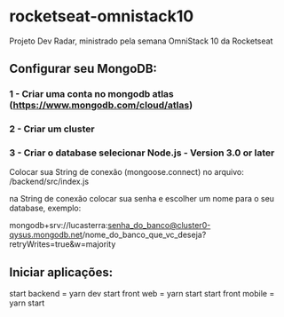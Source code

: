 # rocketseat-omnistack10
Projeto Dev Radar, ministrado pela semana OmniStack 10 da Rocketseat

## Configurar seu MongoDB:

### 1 - Criar uma conta no mongodb atlas (https://www.mongodb.com/cloud/atlas)
### 2 - Criar um cluster
### 3 - Criar o database selecionar Node.js - Version 3.0 or later

Colocar sua String de conexão (mongoose.connect) no arquivo: /backend/src/index.js

na String de conexão colocar sua senha e escolher um nome para o seu database, exemplo:

mongodb+srv://lucasterra:senha_do_banco@cluster0-qysus.mongodb.net/nome_do_banco_que_vc_deseja?retryWrites=true&w=majority

## Iniciar aplicações:

start backend = yarn dev
start front web = yarn start
start front mobile = yarn start

